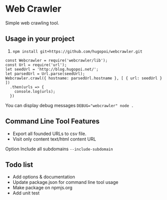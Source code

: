 # Web Crawler
Simple web crawling tool.
## Usage in your project
1. `npm install git+https://github.com/hugopoi/webcrawler.git`

```
const Webcrawler = require('webcrawler/lib');
const Url = require('url');
let seedUrl = 'http://blog.hugopoi.net/';
let parsedUrl = Url.parse(seedUrl);
Webcrawler.crawl({ hostname: parsedUrl.hostname }, [ { url: seedUrl } ])
  .then(urls => {
    console.log(urls);
  })

```

You can display debug messages `DEBUG="webcrawler" node .`

## Command Line Tool Features

* Export all founded URLs to csv file.
* Visit only content text/html content URL

Option Include all subdomains `--include-subdomain`

## Todo list

* Add options & documentation
* Update package.json for command line tool usage
* Make package on npmjs.org
* Add unit test

